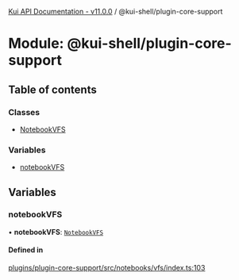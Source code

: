 [Kui API Documentation - v11.0.0](../README.md) / @kui-shell/plugin-core-support

# Module: @kui-shell/plugin-core-support

## Table of contents

### Classes

- [NotebookVFS](../classes/kui_shell_plugin_core_support.NotebookVFS.md)

### Variables

- [notebookVFS](kui_shell_plugin_core_support.md#notebookvfs)

## Variables

### notebookVFS

• **notebookVFS**: [`NotebookVFS`](../classes/kui_shell_plugin_core_support.NotebookVFS.md)

#### Defined in

[plugins/plugin-core-support/src/notebooks/vfs/index.ts:103](https://github.com/kubernetes-sigs/kui/blob/kui/plugins/plugin-core-support/src/notebooks/vfs/index.ts#L103)
